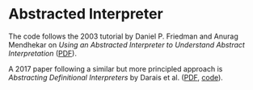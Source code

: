 # Abstracted Interpreter

The code follows the 2003 tutorial by Daniel P. Friedman and Anurag Mendhekar
on _Using an Abstracted Interpreter to Understand Abstract Interpretation_
([PDF](https://www.cs.indiana.edu/l/www/classes/b621/abiall.pdf)).

A 2017 paper following a similar but more principled approach is
_Abstracting Definitional Interpreters_ by Darais et al.
([PDF](http://david.darais.com/assets/papers/abstracting-definitional-interpreters/adi.pdf),
[code](https://github.com/plum-umd/abstracting-definitional-interpreters)).
